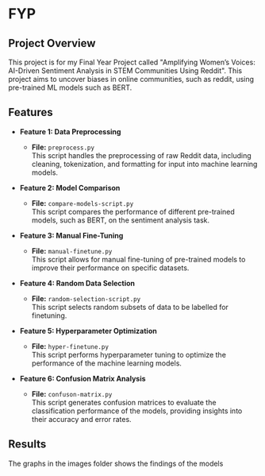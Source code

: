 # FYP
## Project Overview
This project is for my Final Year Project called "Amplifying Women’s Voices: AI-Driven Sentiment Analysis in STEM Communities Using Reddit". This project aims to uncover biases in online communities, such as reddit, using pre-trained ML models such as BERT.

## Features
- **Feature 1: Data Preprocessing**  
    - **File:** `preprocess.py`  
        This script handles the preprocessing of raw Reddit data, including cleaning, tokenization, and formatting for input into machine learning models.

- **Feature 2: Model Comparison**  
    - **File:** `compare-models-script.py`  
        This script compares the performance of different pre-trained models, such as BERT, on the sentiment analysis task.

- **Feature 3: Manual Fine-Tuning**  
    - **File:** `manual-finetune.py`  
        This script allows for manual fine-tuning of pre-trained models to improve their performance on specific datasets.

- **Feature 4: Random Data Selection**  
    - **File:** `random-selection-script.py`  
        This script selects random subsets of data to be labelled for finetuning.

- **Feature 5: Hyperparameter Optimization**  
    - **File:** `hyper-finetune.py`  
        This script performs hyperparameter tuning to optimize the performance of the machine learning models.

- **Feature 6: Confusion Matrix Analysis**  
    - **File:** `confuson-matrix.py`  
        This script generates confusion matrices to evaluate the classification performance of the models, providing insights into their accuracy and error rates.

## Results
The graphs in the images folder shows the findings of the models
